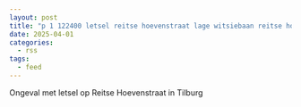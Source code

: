 ```yaml
---
layout: post
title: "p 1 122400 letsel reitse hoevenstraat lage witsiebaan reitse hoevenstraat tilburg"
date: 2025-04-01
categories: 
  - rss
tags: 
  - feed
---
```


Ongeval met letsel op Reitse Hoevenstraat in Tilburg
